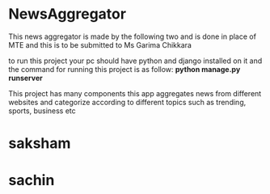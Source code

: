 # NewsAggregator
This news aggregator is made by the following two and is done in place of MTE and this is to be submitted to Ms Garima Chikkara 

to run this project your pc should have python and django installed on it and the command for running this project is as follow:
**python manage.py runserver**
 
This project has many components this app aggregates news from different websites and categorize according to different topics such as trending, sports, business etc 
 
# saksham 
# sachin

